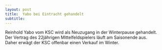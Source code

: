 ```yaml
---
layout: post
title:  Yabo bei Eintracht gehandelt
subtitle:  
---
```


Reinhold Yabo vom KSC wird als Neuzugang in der Winterpause gehandelt. Der Vertrag des 22jährigen Mittelfeldspielers läuft am Saisonende aus. Daher erwägt der KSC offenbar einen Verkauf im Winter.


